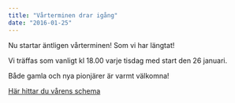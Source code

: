 ```yaml
---
title: "Vårterminen drar igång"
date: "2016-01-25"
---
```

Nu startar äntligen vårterminen! Som vi har längtat!

Vi träffas som vanligt kl 18.00 varje tisdag med start den 26 januari.

Både gamla och nya pionjärer är varmt välkomna!

[Här hittar du vårens schema](/schema)
